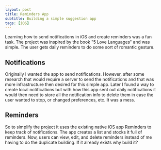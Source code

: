 ```yaml
---
layout: post
title: Reminders App
subtitle: Building a simple suggestion app
tags: [iOS]
---
```


Learning how to send notifications in iOS and create reminders was a fun task. The project was inspired by the book "5 Love Languages" and was simple. The user gets daily reminders to do some sort of romantic gesture.  

## Notifications

Originally I wanted the app to send notifications. However, after some research that would require a server to send the notifications and that was more infrastructure then desired for this simple app.
Later I found a way to create local notifications but with how this app sent out daily notifications it would then need to store all the notification info to delete them in case the user wanted to stop, or changed preferences, etc. It was a mess.

## Reminders

So to simplify the project it uses the existing native iOS app Reminders to keep track of notifications. The app creates a list and stocks it full of reminders. Now, users can view, edit, and delete reminders instead of me having to do the duplicate building. If it already exists why build it? 
